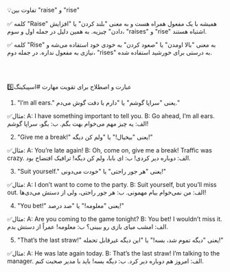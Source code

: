 💡تفاوت بین 
"raise" و "rise"

✅ کلمه "Raise" همیشه با یک مفعول همراه هست و به معنی "بلند کردن" یا "افزایش دادن" چیزیه. به همین دلیل در جمله اول و سوم، "raises" و "rise" اشتباه هستند.

✅ کلمه "Rise" به معنی "بالا اومدن" یا "صعود کردن" به خودی خود استفاده می‌شه و نیازی به مفعول نداره. در جمله دوم، "rises" به درستی برای خورشید استفاده شده.


<br><br>

5️⃣عبارت و اصطلاح برای تقویت مهارت #اسپیکینگ

1. "I’m all ears."
یعنی "سراپا گوشم" یا "دارم با دقت گوش می‌دم."

✅مثال:
A: I have something important to tell you.
B: Go ahead, I’m all ears.
الف: یه چیز مهم می‌خوام بهت بگم.
ب: بگو، سراپا گوشم!

2. "Give me a break!"
یعنی "بیخیال!" یا "ولم کن دیگه!"

✅مثال:
A: You’re late again!
B: Oh, come on, give me a break! Traffic was crazy.
الف: دوباره دیر کردی!
ب: ای بابا، ولم کن دیگه! ترافیک افتضاح بود.

3. "Suit yourself."
یعنی "هر جور راحتی" یا "خودت می‌دونی!"

✅مثال:
A: I don’t want to come to the party.
B: Suit yourself, but you’ll miss out.
الف: من نمی‌خوام بیام مهمونی.
ب: هر جور راحتی، ولی از دستش می‌دی‌ها!

4. "You bet!"
یعنی "معلومه!" یا "صد درصد!"

✅مثال:
A: Are you coming to the game tonight?
B: You bet! I wouldn’t miss it.
الف: امشب میای بازی رو ببینی؟
ب: معلومه! عمراً از دستش بدم.

5. "That’s the last straw!"
یعنی "دیگه تموم شد، بسه!" یا "این دیگه غیرقابل تحمله!"

✅مثال:
A: He was late again today.
B: That’s the last straw! I’m talking to the manager.
الف: امروز هم دوباره دیر کرد.
ب: دیگه بسه! باید با مدیر صحبت کنم.



